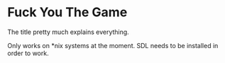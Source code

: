 Fuck You The Game
===========

The title pretty much explains everything.


Only works on *nix systems at the moment.
SDL needs to be installed in order to work.
